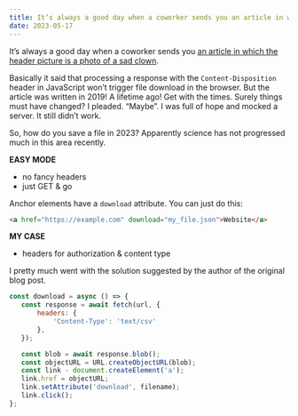 ```yaml
---
title: It’s always a good day when a coworker sends you an article in which the header picture is a photo of a sad clown (Saving a File in 2023)
date: 2023-05-17
---
```

It’s always a good day when a coworker sends you [an article in which the header picture is a photo of a sad clown](https://medium.com/@drevets/you-cant-prompt-a-file-download-with-the-content-disposition-header-using-axios-xhr-sorry-56577aa706d6).

Basically it said that processing a response with the `Content-Disposition` header in JavaScript won’t trigger file download in the browser. But the article was written in 2019! A lifetime ago! Get with the times. Surely things must have changed? I pleaded. “Maybe”. I was full of hope and mocked a server. It still didn’t work.

So, how do you save a file in 2023? Apparently science has not progressed much in this area recently.

**EASY MODE**
 - no fancy headers
 - just GET & go

Anchor elements have a `download` attribute. You can just do this:

```html
<a href="https://example.com" download="my_file.json">Website</a>
```

**MY CASE**
 - headers for authorization & content type
 
 I pretty much went with the solution suggested by the author of the original blog post.

 ```js
 const download = async () => {
    const response = await fetch(url, {
        headers: {
            'Content-Type': 'text/csv'
        },
    });

    const blob = await response.blob();
    const objectURL = URL.createObjectURL(blob);
    const link - document.createElement('a');
    link.href = objectURL;
    link.setAttribute('download', filename);
    link.click();
 };
 ```